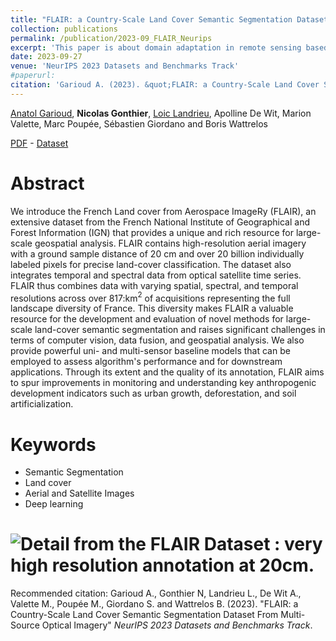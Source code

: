 ```yaml
---
title: "FLAIR: a Country-Scale Land Cover Semantic Segmentation Dataset From Multi-Source Optical Imagery"
collection: publications
permalink: /publication/2023-09_FLAIR_Neurips
excerpt: 'This paper is about domain adaptation in remote sensing based on using geographical coordinates of the patches.'
date: 2023-09-27
venue: 'NeurIPS 2023 Datasets and Benchmarks Track'
#paperurl: 
citation: 'Garioud A. (2023). &quot;FLAIR: a Country-Scale Land Cover Semantic Segmentation Dataset From Multi-Source Optical Imagery&quot; <i>NeurIPS Datasets and Benchmarks Track</i>.'
---
```


[Anatol Garioud](https://scholar.google.fr/citations?user=6c9QX2AAAAAJ&hl=fr), **Nicolas Gonthier**, [Loic Landrieu](https://loiclandrieu.com/), Apolline De Wit, Marion Valette, Marc Poupée, Sébastien Giordano and Boris Wattrelos

[PDF](https://arxiv.org/pdf/2310.13336.pdf) - [Dataset](https://ignf.github.io/FLAIR/) 

Abstract
======

 We introduce the French Land cover from Aerospace ImageRy (FLAIR), an extensive dataset from the French National Institute of Geographical and Forest Information (IGN) that provides a unique and rich resource for large-scale geospatial analysis. FLAIR contains high-resolution aerial imagery with a ground sample distance of 20 cm and over 20 billion individually labeled pixels for precise land-cover classification. The dataset also integrates temporal and spectral data from optical satellite time series.  FLAIR thus combines data with varying spatial, spectral, and temporal resolutions across over 817\:km$^2$ of acquisitions representing the full landscape diversity of France. This diversity makes FLAIR a valuable resource for the development and evaluation of novel methods for large-scale land-cover semantic segmentation and raises significant challenges in terms of computer vision, data fusion, and geospatial analysis. We also provide powerful uni- and multi-sensor baseline models that can be employed to assess algorithm's performance and for downstream applications.  Through its extent and the quality of its annotation, FLAIR aims to spur improvements in monitoring and understanding key anthropogenic development indicators such as urban growth, deforestation, and soil artificialization.

Keywords
======
* Semantic Segmentation
* Land cover
* Aerial and Satellite Images
* Deep learning

# ![Detail from the FLAIR Dataset : very high resolution annotation at 20cm.](https://ngonthier.github.io/images/flair.jpg)

Recommended citation: Garioud A., Gonthier N, Landrieu L., De Wit A., Valette M., Poupée M., Giordano S. and Wattrelos B. (2023). "FLAIR: a Country-Scale Land Cover Semantic Segmentation Dataset From Multi-Source Optical Imagery" <i>NeurIPS 2023 Datasets and Benchmarks Track</i>.
